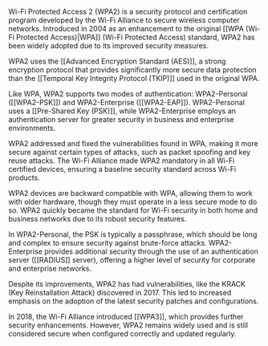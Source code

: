 Wi-Fi Protected Access 2 (WPA2) is a security protocol and certification program developed by the Wi-Fi Alliance to secure wireless computer networks. Introduced in 2004 as an enhancement to the original [[WPA (Wi-Fi Protected Access)|WPA]] (Wi-Fi Protected Access) standard, WPA2 has been widely adopted due to its improved security measures.

WPA2 uses the [[Advanced Encryption Standard (AES)]], a strong encryption protocol that provides significantly more secure data protection than the [[Temporal Key Integrity Protocol (TKIP)]] used in the original WPA.

Like WPA, WPA2 supports two modes of authentication: WPA2-Personal ([[WPA2-PSK]]) and WPA2-Enterprise ([[WPA2-EAP]]). WPA2-Personal uses a [[Pre-Shared Key (PSK)]], while WPA2-Enterprise employs an authentication server for greater security in business and enterprise environments.

WPA2 addressed and fixed the vulnerabilities found in WPA, making it more secure against certain types of attacks, such as packet spoofing and key reuse attacks. The Wi-Fi Alliance made WPA2 mandatory in all Wi-Fi certified devices, ensuring a baseline security standard across Wi-Fi products.

WPA2 devices are backward compatible with WPA, allowing them to work with older hardware, though they must operate in a less secure mode to do so. WPA2 quickly became the standard for Wi-Fi security in both home and business networks due to its robust security features.

In WPA2-Personal, the PSK is typically a passphrase, which should be long and complex to ensure security against brute-force attacks. WPA2-Enterprise provides additional security through the use of an authentication server ([[RADIUS]] server), offering a higher level of security for corporate and enterprise networks.

Despite its improvements, WPA2 has had vulnerabilities, like the KRACK (Key Reinstallation Attack) discovered in 2017. This led to increased emphasis on the adoption of the latest security patches and configurations.

In 2018, the Wi-Fi Alliance introduced [[WPA3]], which provides further security enhancements. However, WPA2 remains widely used and is still considered secure when configured correctly and updated regularly.
